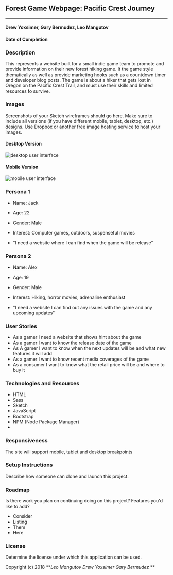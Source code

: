 ## Forest Game Webpage: Pacific Crest Journey
---

#### Drew Yoxsimer, Gary Bermudez, Leo Mangutov
#### Date of Completion

### Description

This represents a website built for a small indie game team to promote and provide information on their new forest hiking game. It the game style thematically as well as provide marketing hooks such as a countdown timer and developer blog posts. The game is about a hiker that gets lost in Oregon on the Pacific Crest Trail, and must use their skills and limited resources to survive.

### Images

Screenshots of your Sketch wireframes should go here. Make sure to include all versions (if you have different mobile, tablet, desktop, etc.) designs. Use Dropbox or another free image hosting service to host your images.

#### Desktop Version

![desktop user interface](link-to-screenshot-here)

#### Mobile Version

![mobile user interface](link-to-screenshot-here)

### Persona 1

* Name: Jack
* Age: 22
* Gender: Male
* Interest: Computer games, outdoors, suspenseful movies

* "I need a website where I can find when the game will be release"

### Persona 2

* Name: Alex
* Age: 19
* Gender: Male
* Interest: Hiking, horror movies, adrenaline enthusiast

* "I need a website I can find out any issues with the game and any upcoming updates"


### User Stories

* As a gamer I need a website that shows hint about the game
* As a gamer I want to know the release date of the game
* As A gamer I want to know when the next updates will be and what new features it will add
* As a gamer I want to know recent media coverages of the game
* As a consumer I want to know what the retail price will be and where to buy it




### Technologies and Resources

* HTML
* Sass
* Sketch
* JavaScript
* Bootstrap
* NPM (Node Package Manager)
*

### Responsiveness

The site will support mobile, tablet and desktop breakpoints

### Setup Instructions

Describe how someone can clone and launch this project.

### Roadmap

Is there work you plan on continuing doing on this project? Features you'd like to add?

* Consider
* Listing
* Them
* Here

### License

Determine the license under which this application can be used.

Copyright (c) 2018 **_Leo Mangutov Drew Yoxsimer Gary Bermudez_ **
